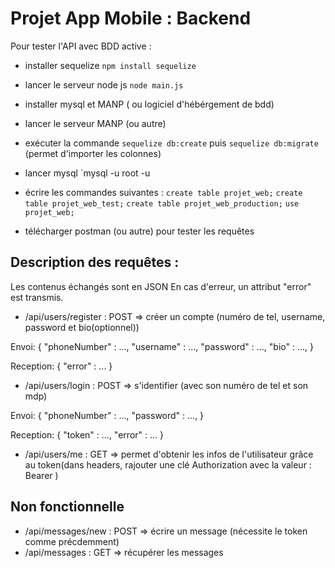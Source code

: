 # Projet App Mobile : Backend

Pour tester l'API avec BDD active :

- installer sequelize `npm install sequelize`
- lancer le serveur node js `node main.js`
- installer mysql et MANP ( ou logiciel d'hébérgement de bdd)
- lancer le serveur MANP (ou autre)
- exécuter la commande `sequelize db:create` puis `sequelize db:migrate` (permet d'importer les colonnes)
- lancer mysql `mysql -u root -u
- écrire les commandes suivantes :
`create table projet_web;` 
`create table projet_web_test;` 
`create table projet_web_production;`
`use projet_web;`

- télécharger postman (ou autre) pour tester les requêtes

## Description des requêtes :

Les contenus échangés sont en JSON
En cas d'erreur, un attribut "error" est transmis.

- /api/users/register : POST => créer un compte (numéro de tel, username, password et bio(optionnel))

Envoi:
{
"phoneNumber" : ...,
"username" : ...,
"password" : ...,
"bio" : ...,
}

Reception:
{
"error" : ...
}

- /api/users/login : POST => s'identifier (avec son numéro de tel et son mdp)

Envoi:
{
"phoneNumber" : ...,
"password" : ...,
}

Reception:
{
"token" : ...,
"error" : ...
}

- /api/users/me : GET => permet d'obtenir les infos de l'utilisateur grâce au token(dans headers, rajouter une clé Authorization avec la valeur : Bearer <token>)

## Non fonctionnelle

- /api/messages/new : POST => écrire un message (nécessite le token comme précdemment)
- /api/messages : GET => récupérer les messages
